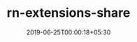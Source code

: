 ---
title: "rn-extensions-share"
date: 2019-06-25T00:00:18+05:30
type: "organisations"
org_name: "Rocket.Chat"
repo_desc: "react-native as an engine to drive share extension"
repo_link: https://github.com/RocketChat/rn-extensions-share
---
